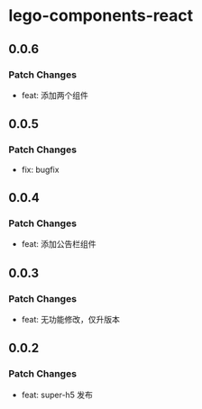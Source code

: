 # lego-components-react

## 0.0.6

### Patch Changes

- feat: 添加两个组件

## 0.0.5

### Patch Changes

- fix: bugfix

## 0.0.4

### Patch Changes

- feat: 添加公告栏组件

## 0.0.3

### Patch Changes

- feat: 无功能修改，仅升版本

## 0.0.2

### Patch Changes

- feat: super-h5 发布
